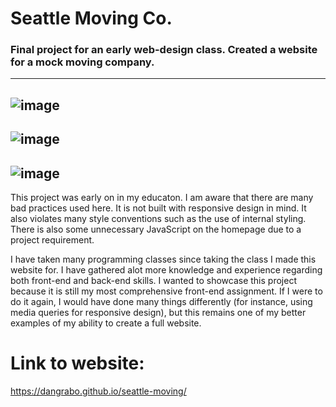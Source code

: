 # Seattle Moving Co.
### Final project for an early web-design class. Created a website for a mock moving company. 
---
![image](https://github.com/user-attachments/assets/7eb77572-addf-4885-bb80-756d6ed48c3e)
---
![image](https://github.com/user-attachments/assets/856c9c97-7184-4fce-b15a-e942be5eba00)
---
![image](https://github.com/user-attachments/assets/f25102f3-cfce-4510-b648-259b3a3a567c)
---


This project was early on in my educaton. I am aware that there are many bad practices used here. It is not
built with responsive design in mind. It also violates many style conventions such as the use of internal styling.
There is also some unnecessary JavaScript on the homepage due to a project requirement. 

I have taken many programming classes since taking the class I made this website for. I have gathered alot more
knowledge and experience regarding both front-end and back-end skills. I wanted to showcase this project because it is still my most comprehensive front-end assignment. If I were to do it again, I would have done many things differently (for instance, using 
media queries for responsive design), but this remains one of my better examples of my ability to create a full website.

# Link to website:
https://dangrabo.github.io/seattle-moving/ 

